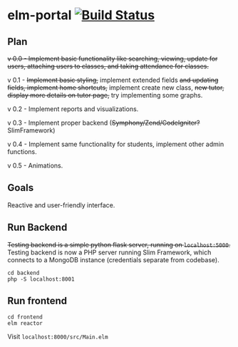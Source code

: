 # elm-portal [![Build Status](https://travis-ci.com/owenl131/elm-portal.svg?branch=master)](https://travis-ci.com/owenl131/elm-portal)

## Plan

~~v 0.0 - Implement basic functionality like searching, viewing, update for users, attaching users to classes, and taking attendance for classes.~~

v 0.1 - ~~Implement basic styling,~~ implement extended fields ~~and updating fields, implement home shortcuts,~~ implement create new class, ~~new tutor, display more details on tutor page,~~ try implementing some graphs.

v 0.2 - Implement reports and visualizations.

v 0.3 - Implement proper backend (~~Symphony/Zend/CodeIgniter?~~ SlimFramework)

v 0.4 - Implement same functionality for students, implement other admin functions.

v 0.5 - Animations.

## Goals

Reactive and user-friendly interface.

## Run Backend

~~Testing backend is a simple python flask server, running on `localhost:5000`.~~
Testing backend is now a PHP server running Slim Framework, which connects to a MongoDB instance (credentials separate from codebase). 

```
cd backend
php -S localhost:8001
```

## Run frontend

```
cd frontend
elm reactor
```

Visit `localhost:8000/src/Main.elm`
